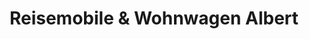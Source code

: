 ---
title: "Reisemobile & Wohnwagen Albert"
url: /butzbach/reisemobile-und-wohnwagen-albert/
shop: Wohnwagen
---